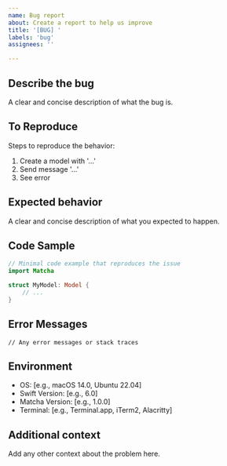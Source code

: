 ```yaml
---
name: Bug report
about: Create a report to help us improve
title: '[BUG] '
labels: 'bug'
assignees: ''

---
```


## Describe the bug
A clear and concise description of what the bug is.

## To Reproduce
Steps to reproduce the behavior:
1. Create a model with '...'
2. Send message '...'
3. See error

## Expected behavior
A clear and concise description of what you expected to happen.

## Code Sample
```swift
// Minimal code example that reproduces the issue
import Matcha

struct MyModel: Model {
    // ...
}
```

## Error Messages
```
// Any error messages or stack traces
```

## Environment
- OS: [e.g., macOS 14.0, Ubuntu 22.04]
- Swift Version: [e.g., 6.0]
- Matcha Version: [e.g., 1.0.0]
- Terminal: [e.g., Terminal.app, iTerm2, Alacritty]

## Additional context
Add any other context about the problem here.